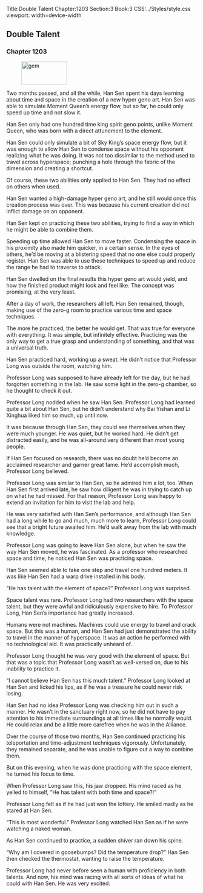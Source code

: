 Title:Double Talent 
Chapter:1203 
Section:3 
Book:3 
CSS:../Styles/style.css 
viewport: width=device-width
  
## Double Talent
### Chapter 1203 
<figure>
	<img src="../Images/gem.gif" alt="gem" id="gem" width="120" height="60" />
</figure>
  

  
  Two months passed, and all the while, Han Sen spent his days learning about time and space in the creation of a new hyper geno art. Han Sen was able to simulate Moment Queen’s energy flow, but so far, he could only speed up time and not slow it.

Han Sen only had one hundred time king spirit geno points, unlike Moment Queen, who was born with a direct attunement to the element.

Han Sen could only simulate a bit of Sky King’s space energy flow, but it was enough to allow Han Sen to condense space without his opponent realizing what he was doing. It was not too dissimilar to the method used to travel across hyperspace; punching a hole through the fabric of the dimension and creating a shortcut.

Of course, these two abilities only applied to Han Sen. They had no effect on others when used.

Han Sen wanted a high-damage hyper geno art, and he still would once this creation process was over. This was because his current creation did not inflict damage on an opponent.

Han Sen kept on practicing these two abilities, trying to find a way in which he might be able to combine them.

Speeding up time allowed Han Sen to move faster. Condensing the space in his proximity also made him quicker, in a certain sense. In the eyes of others, he’d be moving at a blistering speed that no one else could properly register. Han Sen was able to use these techniques to speed up and reduce the range he had to traverse to attack.

Han Sen dwelled on the final results this hyper geno art would yield, and how the finished product might look and feel like. The concept was promising, at the very least.

After a day of work, the researchers all left. Han Sen remained, though, making use of the zero-g room to practice various time and space techniques.

The more he practiced, the better he would get. That was true for everyone with everything. It was simple, but infinitely effective. Practicing was the only way to get a true grasp and understanding of something, and that was a universal truth.

Han Sen practiced hard, working up a sweat. He didn’t notice that Professor Long was outside the room, watching him.

Professor Long was supposed to have already left for the day, but he had forgotten something in the lab. He saw some light in the zero-g chamber, so he thought to check it out.

Professor Long nodded when he saw Han Sen. Professor Long had learned quite a bit about Han Sen, but he didn’t understand why Bai Yishan and Li Xinghua liked him so much, up until now.

It was because through Han Sen, they could see themselves when they were much younger. He was quiet, but he worked hard. He didn’t get distracted easily, and he was all-around very different than most young people.

If Han Sen focused on research, there was no doubt he’d become an acclaimed researcher and garner great fame. He’d accomplish much, Professor Long believed.

Professor Long was similar to Han Sen, so he admired him a lot, too. When Han Sen first arrived late, he saw how diligent he was in trying to catch up on what he had missed. For that reason, Professor Long was happy to extend an invitation for him to visit the lab and help.

He was very satisfied with Han Sen’s performance, and although Han Sen had a long while to go and much, much more to learn, Professor Long could see that a bright future awaited him. He’d walk away from the lab with much knowledge.

Professor Long was going to leave Han Sen alone, but when he saw the way Han Sen moved, he was fascinated. As a professor who researched space and time, he noticed Han Sen was practicing space.

Han Sen seemed able to take one step and travel one hundred meters. It was like Han Sen had a warp drive installed in his body.

“He has talent with the element of space?” Professor Long was surprised.

Space talent was rare. Professor Long had two researchers with the space talent, but they were awful and ridiculously expensive to hire. To Professor Long, Han Sen’s importance had greatly increased.

Humans were not machines. Machines could use energy to travel and crack space. But this was a human, and Han Sen had just demonstrated the ability to travel in the manner of hyperspace. It was an action he performed with no technological aid. It was practically unheard of.

Professor Long thought he was very good with the element of space. But that was a topic that Professor Long wasn’t as well-versed on, due to his inability to practice it.

“I cannot believe Han Sen has this much talent.” Professor Long looked at Han Sen and licked his lips, as if he was a treasure he could never risk losing.

Han Sen had no idea Professor Long was checking him out in such a manner. He wasn’t in the sanctuary right now, so he did not have to pay attention to his immediate surroundings at all times like he normally would. He could relax and be a little more carefree when he was in the Alliance.

Over the course of those two months, Han Sen continued practicing his teleportation and time-adjustment techniques vigorously. Unfortunately, they remained separate, and he was unable to figure out a way to combine them.

But on this evening, when he was done practicing with the space element, he turned his focus to time.

When Professor Long saw this, his jaw dropped. His mind raced as he yelled to himself, “He has talent with both time and space?!”

Professor Long felt as if he had just won the lottery. He smiled madly as he stared at Han Sen.

“This is most wonderful.” Professor Long watched Han Sen as if he were watching a naked woman.

As Han Sen continued to practice, a sudden shiver ran down his spine.

“Why am I covered in goosebumps? Did the temperature drop?” Han Sen then checked the thermostat, wanting to raise the temperature.

Professor Long had never before seen a human with proficiency in both talents. And now, his mind was racing with all sorts of ideas of what he could with Han Sen. He was very excited.
